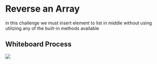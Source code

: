 
# Reverse an Array
<!-- Description of the challenge -->
in this challenge we must insert element to list in middle without using
utilizing any of the built-in methods available

## Whiteboard Process
<!-- Embedded whiteboard image -->
<img src = './Whiteboard(1).png'/>
